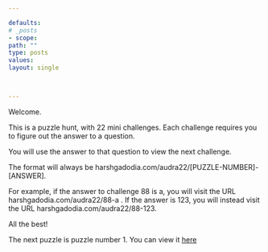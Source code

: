 ```yaml
---

defaults:
# _posts
- scope:
path: ""
type: posts
values:
layout: single



---
```


Welcome.

This is a puzzle hunt, with 22 mini challenges. Each challenge requires you to figure out the answer to a question.

You will use the answer to that question to view the next challenge. 

The format will always be harshgadodia.com/audra22/[PUZZLE-NUMBER]-[ANSWER].

For example, if the answer to challenge 88 is a,
you will visit the URL harshgadodia.com/audra22/88-a . If the answer is 123, you will instead visit the URL 
harshgadodia.com/audra22/88-123.

All the best!

The next puzzle is puzzle number 1. You can view it [here](www.harshgadodia.com/audra22/1)






